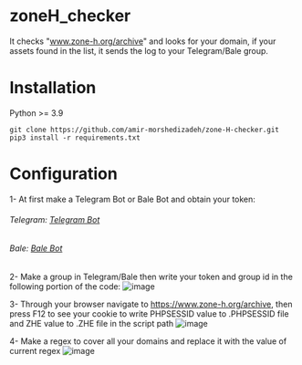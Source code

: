 # zoneH_checker
It checks "www.zone-h.org/archive" and looks for your domain, if your assets found in the list, it sends the log to your Telegram/Bale group.

# Installation
Python >= 3.9
```
git clone https://github.com/amir-morshedizadeh/zone-H-checker.git
pip3 install -r requirements.txt
```

# Configuration
1- At first make a Telegram Bot or Bale Bot and obtain your token:

###### Telegram:  [Telegram Bot](https://core.telegram.org/bots#how-do-i-create-a-bot)
###### Bale:  [Bale Bot](https://dev.bale.ai/quick-start)

2- Make a group in Telegram/Bale then write your token and group id in the following portion of the code:
![image](https://user-images.githubusercontent.com/83567836/206893416-305562ae-3dc8-40c5-a134-2f5806bf93f7.png)

3- Through your browser navigate to https://www.zone-h.org/archive,
then press F12 to see your cookie to write PHPSESSID value to .PHPSESSID file and ZHE value to .ZHE file in the script path
![image](https://user-images.githubusercontent.com/83567836/206893340-773d844c-bc31-4975-aee8-cb5fbb1b6715.png)

4- Make a regex to cover all your domains and replace it with the value of current regex
![image](https://user-images.githubusercontent.com/83567836/206894505-f42a81fa-ab39-4d45-ad5f-d24629300f4b.png)

